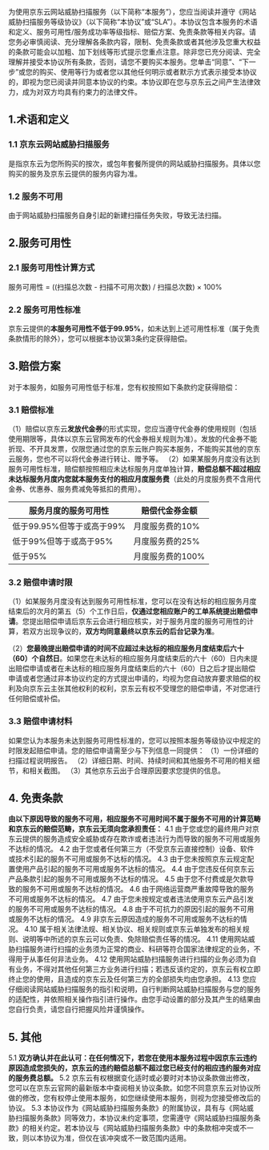 

​        为使用京东云网站威胁扫描服务（以下简称“本服务”），您应当阅读并遵守《网站威胁扫描服务等级协议》（以下简称“本协议”或“SLA”）。本协议包含本服务的术语和定义、服务可用性/服务成功率等级指标、赔偿方案、免责条款等相关内容。请您务必审慎阅读、充分理解各条款内容，限制、免责条款或者其他涉及您重大权益的条款可能会以加粗、加下划线等形式提示您重点注意。
​		除非您已充分阅读、完全理解并接受本协议所有条款，否则，请您不要购买本服务。您单击“同意”、“下一步”或您的购买、使用等行为或者您以其他任何明示或者默示方式表示接受本协议的，即视为您已阅读并同意本协议的约束。本协议即在您与京东云之间产生法律效力，成为对双方均具有约束力的法律文件。

## 1.术语和定义

### 1.1 京东云网站威胁扫描服务

是指京东云为您所购买的按次，或包年套餐所提供的网站威胁扫描服务。具体以您购买的服务及京东云提供的服务内容为准。

### 1.2 服务不可用

由于网站威胁扫描服务自身引起的新建扫描任务失败，导致无法扫描。

## 2.服务可用性

### 2.1 服务可用性计算方式

服务可用性 = ((扫描总次数 - 扫描不可用次数) / 扫描总次数) × 100%

### 2.2 服务可用性标准

京东云提供的**本服务可用性不低于99.95%**，如未达到上述可用性标准（属于免责条款情形的除外），您可以根据本协议第3条约定获得赔偿。

## 3.赔偿方案

对于本服务，如服务可用性低于标准，您有权按照如下条款约定获得赔偿：

### 3.1 赔偿标准

（1）赔偿以京东云**发放代金券**的形式实现，您应当遵守代金券的使用规则（包括使用期限等，具体以京东云官网发布的代金券相关规则为准）。发放的代金券不能折现、不开具发票，仅限您通过您的京东云账户购买本服务，不能购买其他的京东云服务，您也不可以将代金券进行转让、赠予等。
（2）如果某服务月度没有达到服务可用性标准，赔偿额按照相应未达标服务月度单独计算，**赔偿总额不超过相应未达标服务月度内您就本服务支付的相应月度服务费**（此处的月度服务费不含用代金券、优惠券、服务费减免等抵扣的费用）。

| 服务月度的服务可用性      | 赔偿代金券金额   |
| ------------------------- | ---------------- |
| 低于99.95%但等于或高于99% | 月度服务费的10%  |
| 低于99%但等于或高于95%    | 月度服务费的25%  |
| 低于95%                   | 月度服务费的100% |

### 3.2 赔偿申请时限

（1）如某服务月度没有达到服务可用性标准，您可以在没有达标的相应服务月度结束后的次月的第五（5）个工作日后，**仅通过您相应账户的工单系统提出赔偿申请**。您提出赔偿申请后京东云会进行相应核实，对于服务月度的服务可用性的计算，若双方出现争议的，**双方均同意最终以京东云的后台记录为准**。

（2）**您最晚提出赔偿申请的时间不应超过未达标的相应服务月度结束后六十（60）个自然日**。如果您在未达标的相应服务月度结束后的六十（60）日内未提出赔偿申请或者在未达标的相应服务月度结束后的六十（60）日之后才提出赔偿申请或者您通过非本协议约定的方式提出申请的，均视为您自动放弃要求赔偿的权利及向京东云主张其他权利的权利，京东云有权不受理您的赔偿申请，不对您进行任何赔偿或补偿。

### 3.3 赔偿申请材料

如果您认为本服务未达到服务可用性标准的，您可以按照本服务等级协议中规定的时限发起赔偿申请。您的赔偿申请需至少与下列信息一同提供：
 （1）一份详细的扫描过程说明报告。
 （2）详细日期、时间、持续时间和其他服务不可用的相关细节，和相关截图。
 （3）其他京东云出于合理原因要求您提供的信息。

## 4. 免责条款

​		**由以下原因导致的服务不可用，相应服务不可用时间不属于服务不可用的计算范畴和京东云的赔偿范畴，京东云无须向您承担责任：**
 4.1 由于您或您的最终用户对京东云提供的服务造成安全威胁或存在欺诈或者违法行为而导致的服务不可用或服务不达标的情况。
 4.2 由于您或者任何第三方（不受京东云直接控制）设备、软件或技术引起的服务不可用或服务不达标的情况。
 4.3 由于您未按照京东云规定配置使用产品引起的服务不可用或服务不达标的情况。
 4.4 由于您违反任何京东云产品条款引起的服务不可用或服务不达标的情况。
 4.5 由于您不付费或是欠款导致的服务不可用或服务不达标的情况。
 4.6 由于网络运营商严重故障导致的服务不可用或服务不达标的情况。
 4.7 由于您未按规定或者违法使用京东云产品引发的服务不可用或服务不达标的情况。
 4.8 由于不可抗力的原因引起的服务不可用或服务不达标的情况。
 4.9 非京东云原因造成的服务不可用或服务不达标的情况。
 4.10 属于相关法律法规、相关协议、相关规则或京东云单独发布的相关规则、说明等中所述的京东云可以免责、免除赔偿责任等的情况。
 4.11 使用网站威胁扫描服务进行扫描的业务须为正常的商业、科研等符合国家法律规定的业务，不得用于从事任何非法业务。
 4.12 使用网站威胁扫描服务进行扫描的业务必须为自有业务，不得对其他任何第三方业务进行扫描；若违反该约定的，京东云有权立即终止您的使用，且造成的京东云及任何第三方的全部损失均由您承担。
 4.13 您应仔细阅读网站威胁扫描服务的指引和说明，自行判断网站威胁扫描服务与您的服务的适配性，并依照相关操作指引进行操作。由您手动设置的部分及其产生的结果由您自行负责，请您自行把握风险并谨慎操作。

## 5. 其他

5.1 **双方确认并在此认可：在任何情况下，若您在使用本服务过程中因京东云违约原因造成您损失的，京东云的违约赔偿总额不超过您已经支付的相应违约服务对应的服务费总额。**
5.2 京东云有权根据变化适时或必要时对本协议条款做出修改，您可以在京东云官网的最新版本中查阅相关协议条款。如您不同意京东云对协议所做的修改，您有权停止使用本服务，如您继续使用本服务，则视为您接受修改后的协议。
5.3 本协议作为《网站威胁扫描服务条款》的附属协议，具有与《网站威胁扫描服务条款》同等效力，本协议未约定事项，您需遵守《网站威胁扫描服务条款》的相关约定。若本协议与《网站威胁扫描服务条款》中的条款相冲突或不一致，则以本协议为准，但仅在该冲突或不一致范围内适用。